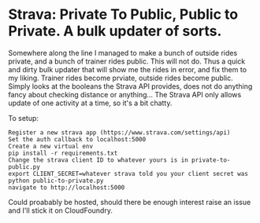 Strava: Private To Public, Public to Private. A bulk updater of sorts.
========================
Somewhere along the line I managed to make a bunch of outside rides private, and a bunch of trainer rides public. This will not do. Thus a quick and dirty bulk updater that will show me the rides in error, and fix them to my liking. Trainer rides become prviate, outside rides become public. Simply looks at the booleans the Strava API provides, does not do anything fancy about checking distance or anything... The Strava API only allows update of one activity at a time, so it's a bit chatty. 

To setup: 
```
Register a new strava app (https://www.strava.com/settings/api)
Set the auth callback to localhost:5000 
Create a new virtual env
pip install -r requirements.txt
Change the strava client ID to whatever yours is in private-to-public.py
export CLIENT_SECRET=whatever strava told you your client secret was
python public-to-private.py
navigate to http://localhost:5000
```

Could proabably be hosted, should there be enough interest raise an issue and I'll stick it on CloudFoundry.
